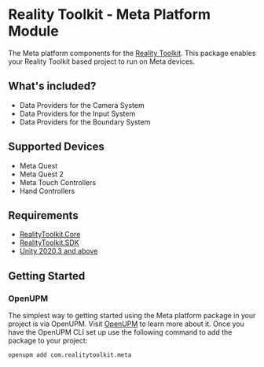 # Reality Toolkit - Meta Platform Module

The Meta platform components for the [Reality Toolkit](https://github.com/realitycollective/com.realitytoolkit.core). This package enables your Reality Toolkit based project to run on Meta devices.

## What's included?

- Data Providers for the Camera System
- Data Providers for the Input System
- Data Providers for the Boundary System

## Supported Devices

- Meta Quest
- Meta Quest 2
- Meta Touch Controllers
- Hand Controllers

## Requirements

- [RealityToolkit.Core](https://github.com/realitycollective/com.realitytoolkit.core)
- [RealityToolkit.SDK](https://github.com/realitycollective/com.realitytoolkit.sdk)
- [Unity 2020.3 and above](https://unity.com/)

## Getting Started

### OpenUPM

The simplest way to getting started using the Meta platform package in your project is via OpenUPM. Visit [OpenUPM](https://openupm.com/docs/) to learn more about it. Once you have the OpenUPM CLI set up use the following command to add the package to your project:

`openupm add com.realitytoolkit.meta`
